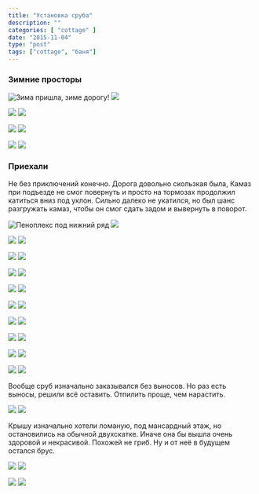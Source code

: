 ```yaml
---
title: "Установка сруба"
description: ""
categories: [ "cottage" ]
date: "2015-11-04"
type: "post"
tags: ["cottage", "баня"]
---
```


### Зимние просторы

![Зима пришла, зиме дорогу!](IMG_20151010_150101.jpg)  ![](IMG_20151010_150105.jpg)

![](IMG_20151010_150109.jpg)  ![](IMG_20151010_153942.jpg)

![](IMG_20151010_153947.jpg)  ![](IMG_20151010_153954.jpg)

![](IMG_20151010_155741.jpg)  ![](IMG_20151010_155744.jpg)

### Приехали

Не без приключений конечно.
Дорога довольно скользкая была, Камаз при подъезде не смог повернуть и просто на тормозах продолжил катиться вниз под уклон. Сильно далеко не укатился, но был шанс разгружать камаз, чтобы он смог сдать задом и вывернуть в поворот.

![Пеноплекс под нижний ряд](IMG_20151103_122810.jpg)  ![](IMG_20151104_104429.jpg)

![](IMG_20151104_104904.jpg)  ![](IMG_20151104_104910.jpg)

![](IMG_20151104_104949.jpg)  ![](IMG_20151104_130610.jpg)

![](IMG_20151104_130951.jpg)  ![](IMG_20151104_130959.jpg)

![](IMG_20151104_131008.jpg)  ![](IMG_20151104_131013.jpg)

![](IMG_20151104_131448.jpg)  ![](IMG_20151104_131458.jpg)

![](IMG_20151104_131501.jpg)  ![](IMG_20151104_131506.jpg)

![](IMG_20151104_131511.jpg)  ![](IMG_20151104_142514.jpg)

![](IMG_20151104_170225.jpg)  ![](IMG_20151104_170231.jpg)

![](IMG_20151104_170243.jpg)  ![](IMG_20151104_170300.jpg)

Вообще сруб изначально заказывался без выносов.
Но раз есть выносы, решили всё оставить. Отпилить проще, чем нарастить.

![](IMG_20151104_170614.jpg)  ![](IMG_20151104_170638.jpg)

Крышу изначально хотели ломаную, под мансардный этаж, но остановились на обычной двухскатке.
Иначе она бы вышла очень здоровой и некрасивой. Похожей не гриб.
Ну и от неё в будущем остался брус.

![](IMG_20151104_174622.jpg)  ![](IMG_20151104_174736.jpg)

![](IMG_20151104_175613.jpg)  ![](IMG_20151104_175648.jpg)
